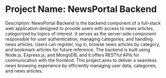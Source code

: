 # Project Name: **NewsPortal Backend**

Description:
NewsPortal Backend is the backend component of a full-stack web application designed to provide users with access to news articles, categorized by topics of interest. It serves as the server-side component responsible for user authentication, managing categories, and handling news articles. Users can register, log in, browse news articles by category, and bookmark articles for future reference. The backend is built using Node.js, Express.js, and MongoDB, and it offers RESTful APIs for communication with the frontend. This project aims to deliver a seamless news browsing experience by efficiently managing user data, categories, and news articles.
